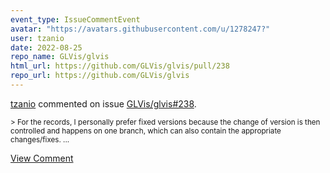 ```yaml
---
event_type: IssueCommentEvent
avatar: "https://avatars.githubusercontent.com/u/1278247?"
user: tzanio
date: 2022-08-25
repo_name: GLVis/glvis
html_url: https://github.com/GLVis/glvis/pull/238
repo_url: https://github.com/GLVis/glvis
---
```


<a href='https://github.com/tzanio' target='_blank'>tzanio</a> commented on issue <a href='https://github.com/GLVis/glvis/pull/238' target='_blank'>GLVis/glvis#238</a>.

<small>> For the records, I personally prefer fixed versions because the change of version is then controlled and happens on one branch, which can also contain the appropriate changes/fixes....</small>

<a href='https://github.com/GLVis/glvis/pull/238' target='_blank'>View Comment</a>